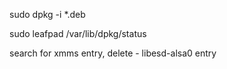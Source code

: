 sudo dpkg -i *.deb

sudo leafpad /var/lib/dpkg/status

search for xmms entry, delete - libesd-alsa0 entry